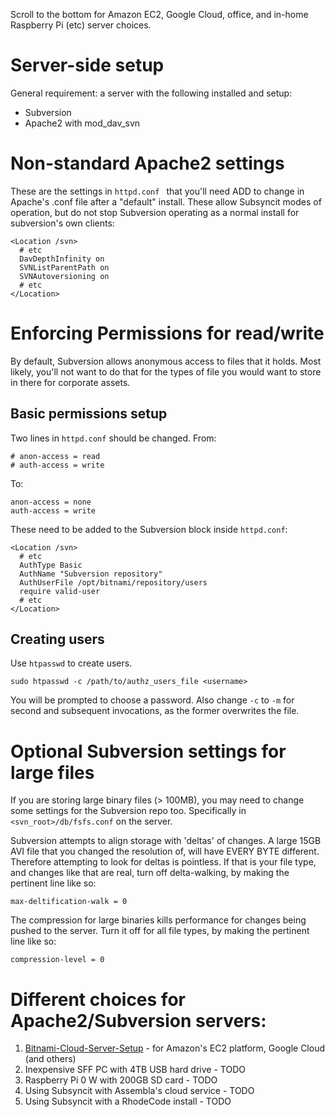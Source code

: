 Scroll to the bottom for Amazon EC2, Google Cloud, office, and in-home Raspberry Pi (etc) server choices.

# Server-side setup

General requirement: a server with the following installed and setup:

* Subversion
* Apache2 with mod_dav_svn

# Non-standard Apache2 settings

These are the settings in `httpd.conf ` that you'll need ADD to change in Apache's .conf file after a "default" install.
These allow Subsyncit modes of operation, but do not stop Subversion operating as a normal install for subversion's own clients:

```
<Location /svn>
  # etc
  DavDepthInfinity on
  SVNListParentPath on
  SVNAutoversioning on
  # etc
</Location>
```

# Enforcing Permissions for read/write

By default, Subversion allows anonymous access to files that it holds. Most likely,
you'll not want to do that for the types of file you would want to store in there for corporate assets.

## Basic permissions setup

Two lines in `httpd.conf` should be changed. From:

```
# anon-access = read
# auth-access = write
```

To:

```
anon-access = none
auth-access = write
```

These need to be added to the Subversion block inside `httpd.conf`:

```
<Location /svn>
  # etc
  AuthType Basic
  AuthName "Subversion repository"
  AuthUserFile /opt/bitnami/repository/users
  require valid-user
  # etc
</Location>
```

## Creating users

Use `htpasswd` to create users.

```
sudo htpasswd -c /path/to/authz_users_file <username>
```

You will be prompted to choose a password. Also change `-c` to `-m` for second and subsequent invocations,
as the former overwrites the file.

# Optional Subversion settings for large files

If you are storing large binary files (> 100MB), you may need to change some settings for the Subversion repo too.
Specifically in `<svn_root>/db/fsfs.conf` on the server.

Subversion attempts to align storage with 'deltas' of changes. A large 15GB AVI
file that you changed the resolution of, will have EVERY BYTE different. Therefore
attempting to look for deltas is pointless. If that is your file type, and
changes like that are real, turn off delta-walking, by making the pertinent line like so:


```
max-deltification-walk = 0
```

The compression for large binaries kills performance for changes being pushed
to the server. Turn it off for all file types, by making the pertinent line like so:

```
compression-level = 0
```

# Different choices for Apache2/Subversion servers:

1. [Bitnami-Cloud-Server-Setup](/paul-hammant/subsyncit/wiki/Bitnami-Cloud-Server-Setup) - for Amazon's EC2 platform, Google Cloud (and others)
2. Inexpensive SFF PC with 4TB USB hard drive - TODO
3. Raspberry Pi 0 W with 200GB SD card - TODO
4. Using Subsyncit with Assembla's cloud service - TODO
5. Using Subsyncit with a RhodeCode install - TODO